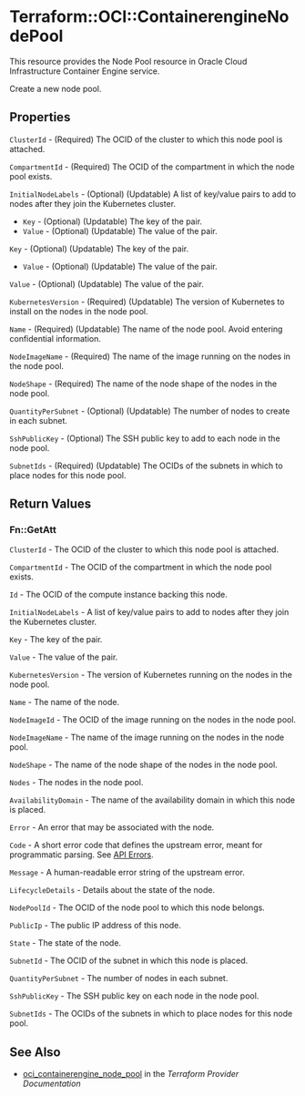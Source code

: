 # Terraform::OCI::ContainerengineNodePool

This resource provides the Node Pool resource in Oracle Cloud Infrastructure Container Engine service.

Create a new node pool.

## Properties

`ClusterId` - (Required) The OCID of the cluster to which this node pool is attached.

`CompartmentId` - (Required) The OCID of the compartment in which the node pool exists.

`InitialNodeLabels` - (Optional) (Updatable) A list of key/value pairs to add to nodes after they join the Kubernetes cluster.
* `Key` - (Optional) (Updatable) The key of the pair.
* `Value` - (Optional) (Updatable) The value of the pair.

`Key` - (Optional) (Updatable) The key of the pair.
* `Value` - (Optional) (Updatable) The value of the pair.

`Value` - (Optional) (Updatable) The value of the pair.

`KubernetesVersion` - (Required) (Updatable) The version of Kubernetes to install on the nodes in the node pool.

`Name` - (Required) (Updatable) The name of the node pool. Avoid entering confidential information.

`NodeImageName` - (Required) The name of the image running on the nodes in the node pool.

`NodeShape` - (Required) The name of the node shape of the nodes in the node pool.

`QuantityPerSubnet` - (Optional) (Updatable) The number of nodes to create in each subnet.

`SshPublicKey` - (Optional) The SSH public key to add to each node in the node pool.

`SubnetIds` - (Required) (Updatable) The OCIDs of the subnets in which to place nodes for this node pool.


## Return Values

### Fn::GetAtt

`ClusterId` - The OCID of the cluster to which this node pool is attached.

`CompartmentId` - The OCID of the compartment in which the node pool exists.

`Id` - The OCID of the compute instance backing this node.

`InitialNodeLabels` - A list of key/value pairs to add to nodes after they join the Kubernetes cluster.

`Key` - The key of the pair.

`Value` - The value of the pair.

`KubernetesVersion` - The version of Kubernetes running on the nodes in the node pool.

`Name` - The name of the node.

`NodeImageId` - The OCID of the image running on the nodes in the node pool.

`NodeImageName` - The name of the image running on the nodes in the node pool.

`NodeShape` - The name of the node shape of the nodes in the node pool.

`Nodes` - The nodes in the node pool.

`AvailabilityDomain` - The name of the availability domain in which this node is placed.

`Error` - An error that may be associated with the node.

`Code` - A short error code that defines the upstream error, meant for programmatic parsing. See [API Errors](https://docs.cloud.oracle.com/iaas/Content/API/References/apierrors.htm).

`Message` - A human-readable error string of the upstream error.

`LifecycleDetails` - Details about the state of the node.

`NodePoolId` - The OCID of the node pool to which this node belongs.

`PublicIp` - The public IP address of this node.

`State` - The state of the node.

`SubnetId` - The OCID of the subnet in which this node is placed.

`QuantityPerSubnet` - The number of nodes in each subnet.

`SshPublicKey` - The SSH public key on each node in the node pool.

`SubnetIds` - The OCIDs of the subnets in which to place nodes for this node pool.

## See Also

* [oci_containerengine_node_pool](https://www.terraform.io/docs/providers/oci/r/containerengine_node_pool.html) in the _Terraform Provider Documentation_